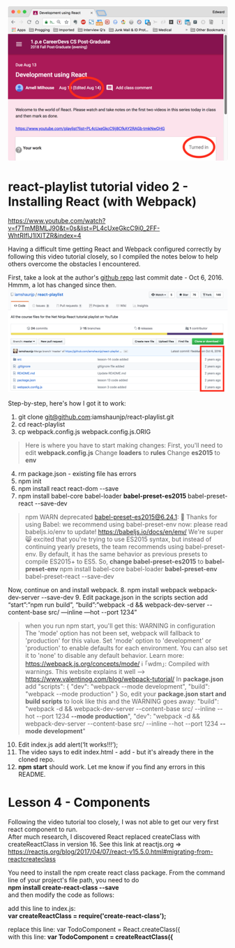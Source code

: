 ![Assignment - Development using React](src/app/images/ReactAssingment.png "Assignment - Development using React screenshot")

# react-playlist tutorial video 2 - Installing React (with Webpack)
https://www.youtube.com/watch?v=f7TmMBMLJ90&t=0s&list=PL4cUxeGkcC9i0_2FF-WhtRIfIJ1lXlTZR&index=4

Having a difficult time getting React and Webpack configured correctly by following this video tutorial closely, so I compiled the notes below to help others overcome the obstacles I encountered.

First, take a look at the author's 
[github repo](https://github.com/iamshaunjp/react-playlist)
last commit date - Oct 6, 2016.  Hmmm, a lot has changed since then.  
![github repo](src/app/images/react-playlist-last-commit.png "react-playlist github repo last commit")

Step-by-step, here's how I got it to work:
1. git clone git@github.com:iamshaunjp/react-playlist.git
2. cd react-playlist
3. cp webpack.config.js  webpack.config.js.ORIG
> Here is where you have to start making changes:
First, you'll need to edit **webpack.config.js**
Change **loaders** to **rules**
Change **es2015** to **env** 

4. rm package.json - existing file has errors
5. npm init
6. npm install react react-dom --save
7. npm install babel-core babel-loader **babel-preset-es2015** babel-preset-react --save-dev
> npm WARN deprecated babel-preset-es2015@6.24.1: 🙌  Thanks for using Babel: we recommend using babel-preset-env now: please read babeljs.io/env to update!
https://babeljs.io/docs/en/env/
We're super 😸 excited that you're trying to use ES2015 syntax, but instead of continuing yearly presets, the team recommends using babel-preset-env. By default, it has the same behavior as previous presets to compile ES2015+ to ES5. 
So, **change babel-preset-es2015** to **babel-preset-env**
npm install babel-core babel-loader **babel-preset-env** babel-preset-react --save-dev



Now, continue on and install webpack.
8. npm install webpack webpack-dev-server --save-dev
9. Edit package.json in the scripts section add
“start”:”npm run build”,
“build”:”webpack -d && webpack-dev-server --content-base src/ —inline —hot --port 1234”
> when you run npm start, you'll get this:
WARNING in configuration
The 'mode' option has not been set, webpack will fallback to 'production' for this value. Set 'mode' option to 'development' or 'production' to enable defaults for each environment.
You can also set it to 'none' to disable any default behavior. Learn more: https://webpack.js.org/concepts/mode/
ℹ ｢wdm｣: Compiled with warnings.
This website explains it well --> https://www.valentinog.com/blog/webpack-tutorial/
In **package.json** add 
"scripts": {
  "dev": "webpack --mode development",
  "build": "webpack --mode production"
}
So, edit your **package.json start and build scripts** to look like this and the WARNING goes away:
    "build": "webpack -d && webpack-dev-server --content-base src/ --inline --hot --port 1234 **--mode production**",
    "dev": "webpack -d && webpack-dev-server --content-base src/ --inline --hot --port 1234 **--mode development**"

10. Edit index.js add alert(‘It works!!!’);
11. The video says to edit index.html - add <script src="/app/bundle.js"></script> - but it's already there in the cloned repo.
12. **npm start** should work.  Let me know if you find any errors in this README.


# Lesson 4 - Components
Following the video tutorial too closely, I was not able to get our very first react component to run.  
After much research, I discovered React replaced createClass with createReactClass in version 16.
See this link at reactjs.org => https://reactjs.org/blog/2017/04/07/react-v15.5.0.html#migrating-from-reactcreateclass

You need to install the npm create react class package.  From the command line of your project's file path, 
you need to do  
**npm install create-react-class --save**  
and then modify the code as follows:

add this line to index.js:  
 **var createReactClass = require('create-react-class');**


replace this line: var TodoComponent = React.createClass({  
with this line: **var TodoComponent = createReactClass({**